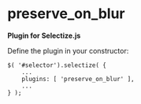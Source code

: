 # preserve_on_blur
**Plugin for Selectize.js**

Define the plugin in your constructor:

```
$( '#selector').selectize( {    
    ...
    plugins: [ 'preserve_on_blur' ],           
    ...
} );
```
